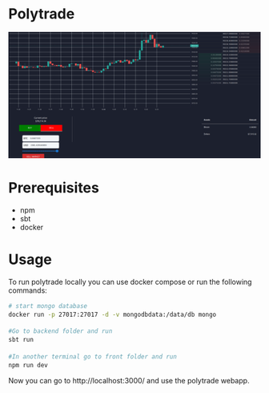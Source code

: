 # Polytrade

![](assets/polytrade.png)

# Prerequisites

- npm
- sbt
- docker

# Usage
To run polytrade locally you can use docker compose or run the following commands:
```bash
# start mongo database
docker run -p 27017:27017 -d -v mongodbdata:/data/db mongo

#Go to backend folder and run
sbt run

#In another terminal go to front folder and run
npm run dev
``` 

Now you can go to http://localhost:3000/ and use the polytrade webapp.

